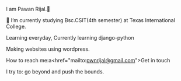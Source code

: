  I am Pawan Rijal.👋


 🌱 I’m currently studying Bsc.CSIT(4th semester) at Texas International College.
 
 Learning everyday, Currently learning django-python
 
 Making websites using wordpress.
 
 How to reach me:a<href="mailto:pwnrijal@gmail.com">Get in touch</a>
 
 I try to: go beyond and push the bounds.
